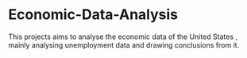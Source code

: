 # Economic-Data-Analysis
This projects aims to analyse the economic data of the United States , mainly analysing unemployment data and drawing conclusions from it. 
